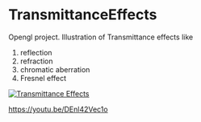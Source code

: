# TransmittanceEffects
Opengl project. Illustration of Transmittance effects like
1. reflection
2. refraction
3. chromatic aberration
4. Fresnel effect

[![Transmittance Effects](https://i9.ytimg.com/vi/DEnl42Vec1o/mq3.jpg?sqp=CNTq3PgF&rs=AOn4CLAWkVWADjCBHVMoD9NkmR3sUstG-A)](https://www.youtube.com/watch?v=DEnl42Vec1o)


https://youtu.be/DEnl42Vec1o



